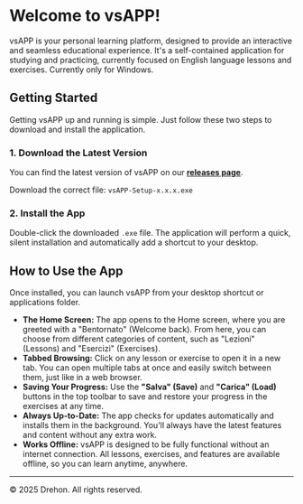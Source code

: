# Welcome to vsAPP!

vsAPP is your personal learning platform, designed to provide an interactive and seamless educational experience. 
It's a self-contained application for studying and practicing, currently focused on English language lessons and exercises.
Currently only for Windows.

## Getting Started

Getting vsAPP up and running is simple. 
Just follow these two steps to download and install the application.

### 1. Download the Latest Version

You can find the latest version of vsAPP on our **[releases page](https://github.com/Drehon/vsAPP-public/releases)**.

Download the correct file:
`vsAPP-Setup-x.x.x.exe`

### 2. Install the App
Double-click the downloaded `.exe` file. 
The application will perform a quick, silent installation and automatically add a shortcut to your desktop.

## How to Use the App
Once installed, you can launch vsAPP from your desktop shortcut or applications folder.

*   **The Home Screen:** The app opens to the Home screen, where you are greeted with a "Bentornato" (Welcome back). From here, you can choose from different categories of content, such as "Lezioni" (Lessons) and "Esercizi" (Exercises).
*   **Tabbed Browsing:** Click on any lesson or exercise to open it in a new tab. You can open multiple tabs at once and easily switch between them, just like in a web browser.
*   **Saving Your Progress:** Use the **"Salva" (Save)** and **"Carica" (Load)** buttons in the top toolbar to save and restore your progress in the exercises at any time.
*   **Always Up-to-Date:** The app checks for updates automatically and installs them in the background. You'll always have the latest features and content without any extra work.
*   **Works Offline:** vsAPP is designed to be fully functional without an internet connection. All lessons, exercises, and features are available offline, so you can learn anytime, anywhere.

---

&copy; 2025 Drehon. All rights reserved.
